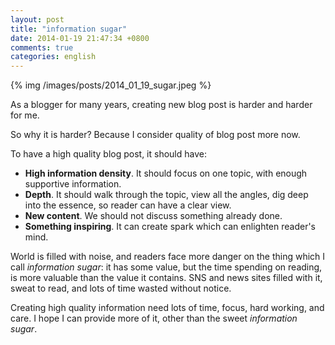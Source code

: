```yaml
---
layout: post
title: "information sugar"
date: 2014-01-19 21:47:34 +0800
comments: true
categories: english
---
```


{% img /images/posts/2014_01_19_sugar.jpeg %}

As a blogger for many years, creating new blog post is harder and harder for me.

So why it is harder? Because I consider quality of blog post more now.

To have a high quality blog post, it should have:

- **High information density**. It should focus on one topic, with enough supportive information.
- **Depth**. It should walk through the topic, view all the angles, dig deep into the essence, so reader can have a clear view.
- **New content**. We should not discuss something already done.
- **Something inspiring**. It can create spark which can enlighten reader's mind.

World is filled with noise, and readers face more danger on the thing 
which I call *information sugar*: it has some value, but the time spending on reading, is more valuable than the value it contains.
SNS and news sites filled with it, sweat to read, and lots of time wasted without notice.

Creating high quality information need lots of time, focus, hard working, and care.
I hope I can provide more of it, other than the sweet *information sugar*.

